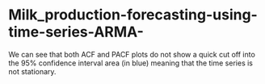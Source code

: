 # Milk_production-forecasting-using-time-series-ARMA-
We can see that both ACF and PACF plots do not show a quick cut off into the 95% confidence interval area (in blue) meaning that the time series is not stationary.
